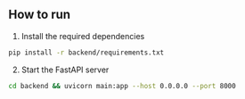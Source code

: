 ## How to run 
1. Install the required dependencies
```bash
pip install -r backend/requirements.txt
```
2. Start the FastAPI server
```bash
cd backend && uvicorn main:app --host 0.0.0.0 --port 8000
```
